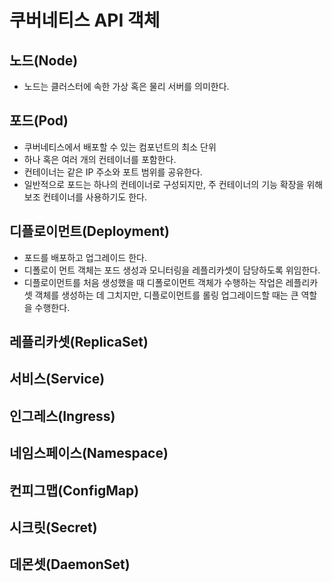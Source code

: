 # 쿠버네티스 API 객체
## 노드(Node)
- 노드는 클러스터에 속한 가상 혹은 물리 서버를 의미한다.
## 포드(Pod)
- 쿠버네티스에서 배포할 수 있는 컴포넌트의 최소 단위
- 하나 혹은 여러 개의 컨테이너를 포함한다.
- 컨테이너는 같은 IP 주소와 포트 범위를 공유한다.
- 일반적으로 포드는 하나의 컨테이너로 구성되지만, 주 컨테이너의 기능 확장을 위해 보조 컨테이너를 사용하기도 한다.
## 디플로이먼트(Deployment)
- 포드를 배포하고 업그레이드 한다.
- 디폴로이 먼트 객체는 포드 생성과 모니터링을 레플리카셋이 담당하도록 위임한다.
- 디플로이먼트를 처음 생성했을 때 디폴로이먼트 객체가 수행하는 작업은 레플리카셋 객체를 생성하는 데 그치지만, 디플로이먼트를 롤링 업그레이드할 때는 큰 역할을 수행한다.
## 레플리카셋(ReplicaSet)
## 서비스(Service)
## 인그레스(Ingress)
## 네임스페이스(Namespace)
## 컨피그맵(ConfigMap)
## 시크릿(Secret)
## 데몬셋(DaemonSet)